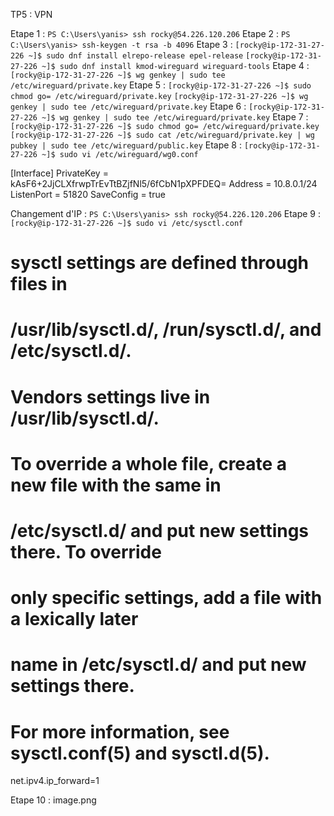 TP5 : VPN 

Etape 1 :
```` PS C:\Users\yanis> ssh rocky@54.226.120.206 ````
Etape 2 :
```` PS C:\Users\yanis> ssh-keygen -t rsa -b 4096 ```` 
Etape 3 :
```` [rocky@ip-172-31-27-226 ~]$ sudo dnf install elrepo-release epel-release ````
```` [rocky@ip-172-31-27-226 ~]$ sudo dnf install kmod-wireguard wireguard-tools ````
Etape 4 : 
```` [rocky@ip-172-31-27-226 ~]$ wg genkey | sudo tee /etc/wireguard/private.key ````
Etape 5 :
```` [rocky@ip-172-31-27-226 ~]$ sudo chmod go= /etc/wireguard/private.key ````
```` [rocky@ip-172-31-27-226 ~]$ wg genkey | sudo tee /etc/wireguard/private.key ````
Etape 6 :
```` [rocky@ip-172-31-27-226 ~]$ wg genkey | sudo tee /etc/wireguard/private.key ````
Etape 7 :
```` [rocky@ip-172-31-27-226 ~]$ sudo chmod go= /etc/wireguard/private.key ````
```` [rocky@ip-172-31-27-226 ~]$ sudo cat /etc/wireguard/private.key | wg pubkey | sudo tee /etc/wireguard/public.key ````
Etape 8 :
```` [rocky@ip-172-31-27-226 ~]$ sudo vi /etc/wireguard/wg0.conf ````
 
[Interface]
PrivateKey = kAsF6+2JjCLXfrwpTrEvTtBZjfNl5/6fCbN1pXPFDEQ=
Address = 10.8.0.1/24
ListenPort = 51820
SaveConfig = true 

Changement d'IP :
```` PS C:\Users\yanis> ssh rocky@54.226.120.206 ````
Etape 9 :
```` [rocky@ip-172-31-27-226 ~]$ sudo vi /etc/sysctl.conf ````
# sysctl settings are defined through files in
# /usr/lib/sysctl.d/, /run/sysctl.d/, and /etc/sysctl.d/.
#
# Vendors settings live in /usr/lib/sysctl.d/.
# To override a whole file, create a new file with the same in
# /etc/sysctl.d/ and put new settings there. To override
# only specific settings, add a file with a lexically later
# name in /etc/sysctl.d/ and put new settings there.
#
# For more information, see sysctl.conf(5) and sysctl.d(5).
net.ipv4.ip_forward=1

Etape 10 : image.png 